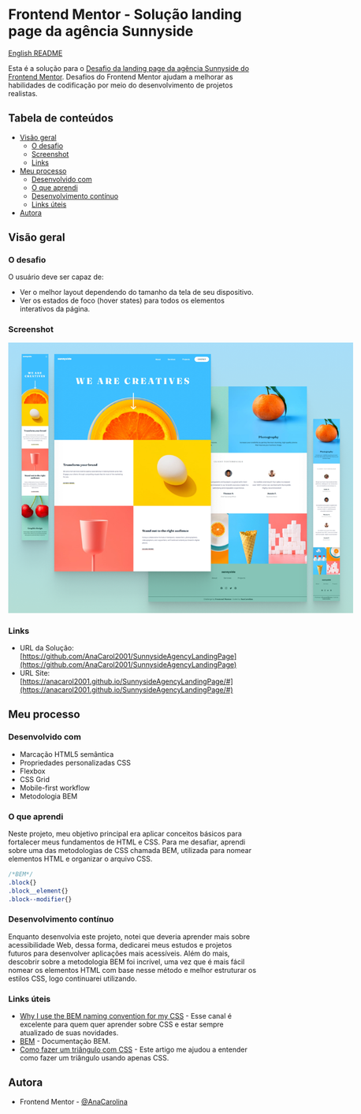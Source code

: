 # Frontend Mentor - Solução landing page da agência Sunnyside

[English README](./README.md)

Esta é a solução para o [Desafio da landing page da agência Sunnyside do Frontend Mentor](https://www.frontendmentor.io/challenges/sunnyside-agency-landing-page-7yVs3B6ef). Desafios do Frontend Mentor ajudam a melhorar as habilidades de codificação por meio do desenvolvimento de projetos realistas.

## Tabela de conteúdos

- [Visão geral](#visão-geral)
  - [O desafio](#o-desafio)
  - [Screenshot](#screenshot)
  - [Links](#links)
- [Meu processo](#meu-processo)
  - [Desenvolvido com](#desenvolvido-com)
  - [O que aprendi](#o-que-aprendi)
  - [Desenvolvimento contínuo](#desenvolvimento-contínuo)
  - [Links úteis](#links-úteis)
- [Autora](#autora)

## Visão geral

### O desafio

O usuário deve ser capaz de:
- Ver o melhor layout dependendo do tamanho da tela de seu dispositivo.
- Ver os estados de foco (hover states) para todos os elementos interativos da página.

### Screenshot

<!-- ![](./src/screenshot.png) -->
<img src="./src/screenshot.png" alt="Screenshot do site" style="max-width: 700px;">

### Links

- URL da Solução: [https://github.com/AnaCarol2001/SunnysideAgencyLandingPage](https://github.com/AnaCarol2001/SunnysideAgencyLandingPage)
- URL Site: [https://anacarol2001.github.io/SunnysideAgencyLandingPage/#](https://anacarol2001.github.io/SunnysideAgencyLandingPage/#)

## Meu processo

### Desenvolvido com

- Marcação HTML5 semântica
- Propriedades personalizadas CSS
- Flexbox
- CSS Grid
- Mobile-first workflow
- Metodologia BEM


### O que aprendi

Neste projeto, meu objetivo principal era aplicar conceitos básicos para fortalecer meus fundamentos de HTML e CSS. Para me desafiar, aprendi sobre uma das metodologias de CSS chamada BEM, utilizada para nomear elementos HTML e organizar o arquivo CSS.

```css
/*BEM*/
.block{}
.block__element{}
.block--modifier{}
```

### Desenvolvimento contínuo

Enquanto desenvolvia este projeto, notei que deveria aprender mais sobre acessibilidade Web, dessa forma, dedicarei meus estudos e projetos futuros para desenvolver aplicações mais acessíveis. Além do mais, descobrir sobre a metodologia BEM foi incrível, uma vez que é mais fácil nomear os elementos HTML com base nesse método e melhor estruturar os estilos CSS, logo continuarei utilizando. 

### Links úteis

- [Why I use the BEM naming convention for my CSS](https://youtu.be/SLjHSVwXYq4?si=OCKEiEbcyhHxPUN4) - Esse canal é excelente para quem quer aprender sobre CSS e estar sempre atualizado de suas novidades.
- [BEM](https://getbem.com/introduction/) - Documentação BEM.
- [Como fazer um triângulo com CSS](https://medium.com/horadecodar/como-fazer-um-tri%C3%A2ngulo-com-css-8621d57f4d35) - Este artigo me ajudou a entender como fazer um triângulo usando apenas CSS.


## Autora
- Frontend Mentor - [@AnaCarolina](https://www.frontendmentor.io/profile/AnaCarol2001)

